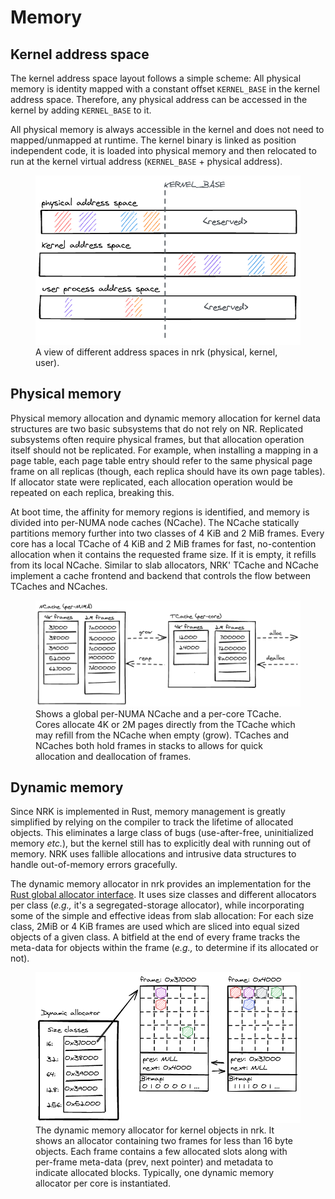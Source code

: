 # Memory

## Kernel address space

The kernel address space layout follows a simple scheme: All physical memory is
identity mapped with a constant offset `KERNEL_BASE` in the kernel address
space. Therefore, any physical address can be accessed in the kernel by adding
`KERNEL_BASE` to it.

All physical memory is always accessible in the kernel and does not need to
mapped/unmapped at runtime. The kernel binary is linked as position independent
code, it is loaded into physical memory and then relocated to run at the kernel
virtual address (`KERNEL_BASE` + physical address).

<figure>
  <img src="../diagrams/AddressSpaceLayout.png" alt="Overview of address space layout in the OS"/>
  <figcaption>
    A view of different address spaces in nrk (physical, kernel, user).
  </figcaption>
</figure>

## Physical memory

Physical memory allocation and dynamic memory allocation for kernel data
structures are two basic subsystems that do not rely on NR. Replicated
subsystems often require physical frames, but that allocation operation itself
should not be replicated. For example, when installing a mapping in a page
table, each page table entry should refer to the same physical page frame on all
replicas (though, each replica should have its own page tables). If allocator
state were replicated, each allocation operation would be repeated on each
replica, breaking this.

At boot time, the affinity for memory regions is  identified, and memory is
divided into per-NUMA node caches (NCache). The NCache statically partitions
memory further into two classes of 4 KiB and 2 MiB frames. Every core has a
local TCache of 4 KiB and 2 MiB frames for fast, no-contention allocation when
it contains the requested frame size. If it is empty, it refills from its local
NCache. Similar to slab allocators, NRK' TCache and NCache implement a cache
frontend and backend that controls the flow between TCaches and NCaches.

<figure>
  <img src="../diagrams/NCache-TCache.png" alt="NCache and TCache physical frame allocators"/>
  <figcaption>
    Shows a global per-NUMA NCache and a per-core TCache. Cores allocate 4K or 2M
    pages directly from the TCache which may refill from the NCache when empty (grow).
    TCaches and NCaches both hold frames in stacks to allows for quick allocation
    and deallocation of frames.
  </figcaption>
</figure>

## Dynamic memory

Since NRK is implemented in Rust, memory management is greatly simplified by
relying on the compiler to track the lifetime of allocated objects. This
eliminates a large class of bugs (use-after-free, uninitialized memory *etc.*),
but the kernel still has to explicitly deal with running out of memory. NRK
uses fallible allocations and intrusive data structures to handle out-of-memory
errors gracefully.

The dynamic memory allocator in nrk provides an implementation for the [Rust
global allocator
interface](https://doc.rust-lang.org/std/alloc/trait.GlobalAlloc.html). It uses
size classes and different allocators per class (*e.g.,* it's a
segregated-storage allocator), while incorporating some of the simple and
effective ideas from slab allocation: For each size class, 2MiB or 4 KiB frames
are used which are sliced into equal sized objects of a given class. A bitfield
at the end of every frame tracks the meta-data for objects within the frame
(*e.g.,* to determine if its allocated or not).

<figure>
  <img src="../diagrams/Slabmalloc.png" alt="Schematic overview of the dynamic memory allocator"/>
  <figcaption>
    The dynamic memory allocator for kernel objects in nrk. It shows an allocator
    containing two frames for less than 16 byte objects. Each frame contains
    a few allocated slots along with per-frame meta-data (prev, next pointer) and
    metadata to indicate allocated blocks. Typically, one dynamic memory allocator
    per core is instantiated.
  </figcaption>
</figure>